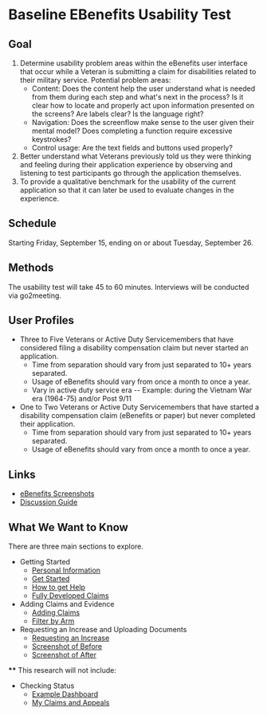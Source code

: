 # Baseline EBenefits Usability Test

## Goal

1. Determine usability problem areas within the eBenefits user interface that occur while a Veteran is submitting a claim for disabilities related to their military service. 
Potential problem areas: 
   - Content: Does the content help the user understand what is needed from them during each step and what's next in the process? Is it clear how to locate and properly act upon information presented on the screens? Are labels clear? Is the language right?
   - Navigation: Does the screenflow make sense to the user given their mental model? Does completing a function require excessive keystrokes?
   - Control usage: Are the text fields and buttons used properly?
2. Better understand what Veterans previously told us they were thinking and feeling during their application experience by observing and listening to test participants go through the application themselves.
3. To provide a qualitative benchmark for the usability of the current application so that it can later be used to evaluate changes in the experience.

## Schedule

Starting Friday, September 15, ending on or about Tuesday, September 26.

## Methods

The usability test will take 45 to 60 minutes. Interviews will be conducted via go2meeting. 

## User Profiles

- Three to Five Veterans or Active Duty Servicemembers that have considered filing a disability compensation claim but never started an application. 
   - Time from separation should vary from just separated to 10+ years separated. 
   - Usage of eBenefits should vary from once a month to once a year.
   - Vary in active duty service era -- Example: during the Vietnam War era (1964-75) and/or Post 9/11
- One to Two Veterans or Active Duty Servicemembers that have started a disability compensation claim (eBenefits or paper) but never completed their application. 
   - Time from separation should vary from just separated to 10+ years separated. 
   - Usage of eBenefits should vary from once a month to once a year.

## Links

- [eBenefits Screenshots](https://github.com/department-of-veterans-affairs/va.gov-team/tree/master/products/disability/526ez/research/sep-2017/screenshots)
- [Discussion Guide](https://github.com/department-of-veterans-affairs/va.gov-team/blob/master/products/disability/526ez/research/sep-2017/discussion-guide.md)

## What We Want to Know

There are three main sections to explore. 

- Getting Started
   - [Personal Information](https://github.com/department-of-veterans-affairs/va.gov-team/blob/master/products/disability/526ez/research/sep-2017/screenshots/personalinformation.png)
   - [Get Started](https://github.com/department-of-veterans-affairs/va.gov-team/blob/master/products/disability/526ez/research/sep-2017/screenshots/gettingstarted.png)
   - [How to get Help](https://github.com/department-of-veterans-affairs/va.gov-team/blob/master/products/disability/526ez/research/sep-2017/screenshots/gettinghelp.png)
   - [Fully Developed Claims](https://github.com/department-of-veterans-affairs/va.gov-team/blob/master/products/disability/526ez/research/sep-2017/screenshots/fullydevelopedclaim.png)
- Adding Claims and Evidence
   - [Adding Claims](https://github.com/department-of-veterans-affairs/va.gov-team/blob/master/products/disability/526ez/research/sep-2017/screenshots/yourdisabilityclaims.png)
   - [Filter by Arm](https://github.com/department-of-veterans-affairs/va.gov-team/blob/master/products/disability/526ez/research/sep-2017/screenshots/disabilitylist-filtered-arm.png)
- Requesting an Increase and Uploading Documents
   - [Requesting an Increase](https://github.com/department-of-veterans-affairs/va.gov-team/blob/master/products/disability/526ez/research/sep-2017/screenshots/yourdisabilityclaims.png)
   - [Screenshot of Before](https://github.com/department-of-veterans-affairs/va.gov-team/blob/master/products/disability/526ez/research/sep-2017/screenshots/yourdisabilityclaimsrequest-increase.png)
   - [Screenshot of After](https://github.com/department-of-veterans-affairs/va.gov-team/blob/master/products/disability/526ez/research/sep-2017/screenshots/yourdisabilityclaimsrequest-increase-done.png)
   
__**__ This research will not include:

- Checking Status
   - [Example Dashboard](https://github.com/department-of-veterans-affairs/va.gov-team/blob/master/products/disability/526ez/research/sep-2017/screenshots/example-of-status-dashboard.png)
   - [My Claims and Appeals](https://github.com/department-of-veterans-affairs/va.gov-team/blob/master/products/disability/526ez/research/sep-2017/screenshots/my-claims-and-appeals.png)



